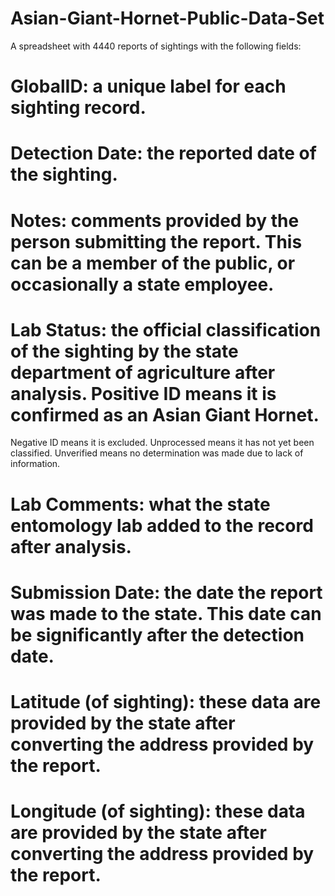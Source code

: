 # Asian-Giant-Hornet-Public-Data-Set
A spreadsheet with 4440 reports of sightings with the following fields: 
# GlobalID: a unique label for each sighting record. 
# Detection Date: the reported date of the sighting. 
# Notes: comments provided by the person submitting the report. This can be a member of the public, or occasionally a state employee. 
# Lab Status: the official classification of the sighting by the state department of agriculture after analysis. Positive ID means it is confirmed as an Asian Giant Hornet. 
Negative ID means it is excluded. Unprocessed means it has not yet been classified. 
Unverified means no determination was made due to lack of information. 
# Lab Comments: what the state entomology lab added to the record after analysis.
# Submission Date: the date the report was made to the state. This date can be significantly after the detection date. 
# Latitude (of sighting): these data are provided by the state after converting the address provided by the report. 
# Longitude (of sighting): these data are provided by the state after converting the address provided by the report. 
